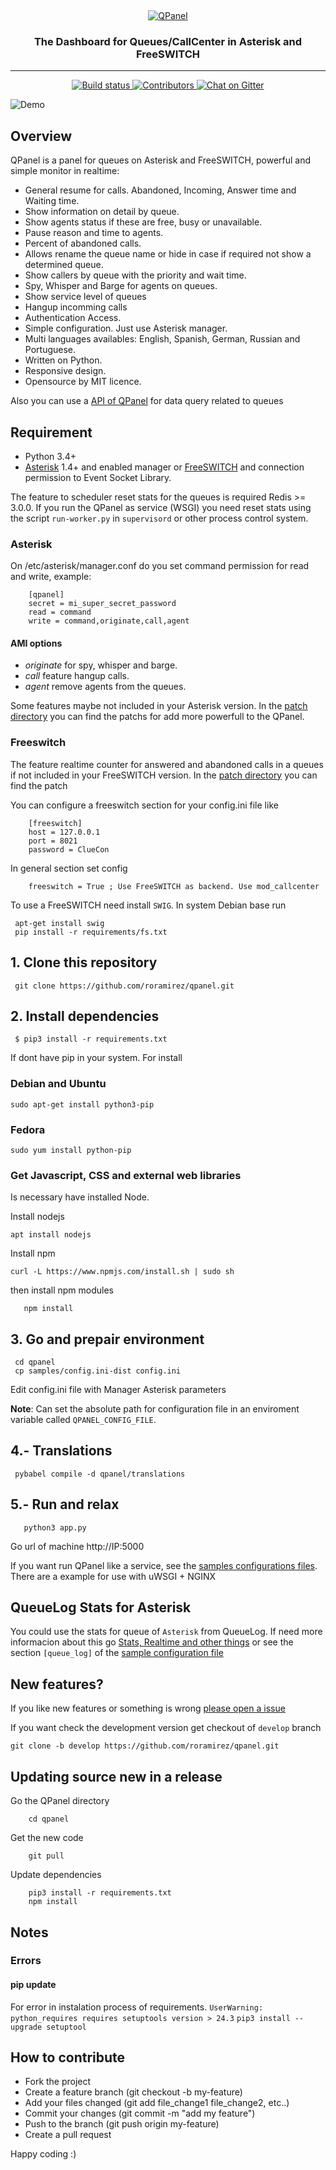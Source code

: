 &nbsp;
<p align="center">
  <a href="https://ghost.org">
    <img src="https://raw.githubusercontent.com/roramirez/qpanel/master/qpanel/themes/qpanel/static/img/logo_header.png" alt="QPanel" />
  </a>
</p>
<h3 align="center">The Dashboard for Queues/CallCenter in Asterisk and FreeSWITCH</h3>
<hr />
<p align="center">
    <a href="https://travis-ci.org/roramirez/qpanel">
        <img src="https://travis-ci.org/roramirez/qpanel.svg?branch=master" alt="Build status" />
    </a>
    <a href="https://github.com/roramirez/qpanel/contributors/">
        <img src="https://img.shields.io/github/contributors/roramirez/qpanel.svg" alt="Contributors" />
    </a>
    <a href="https://gitter.im/qpanel/Lobby">
        <img src="https://badges.gitter.im/qpanel/Lobby.svg" alt="Chat on Gitter" />
    </a>
</p>


![Demo](samples/animation.gif)

## Overview

QPanel is a panel for queues on Asterisk and FreeSWITCH, powerful and simple monitor in realtime:

* General resume for calls. Abandoned, Incoming, Answer time and Waiting time.
* Show information on detail by queue.
* Show agents status if these are free, busy or unavailable.
* Pause reason and time to agents.
* Percent of abandoned calls.
* Allows rename the queue name or hide in case if required not show a determined queue.
* Show callers by queue with the priority and wait time.
* Spy, Whisper and Barge for agents on queues.
* Show service level of queues
* Hangup incomming calls
* Authentication Access.
* Simple configuration. Just use Asterisk manager.
* Multi languages availables: English, Spanish, German, Russian and Portuguese.
* Written on Python.
* Responsive design.
* Opensource by MIT licence.


Also you can use a [API of QPanel](doc/api.md) for data query related to queues



## Requirement
 * Python 3.4+
 * [Asterisk](http://www.asterisk.org) 1.4+ and enabled manager or [FreeSWITCH](http://www.freeswitch.org) and connection permission to Event Socket Library.

  The feature to scheduler reset stats for the queues is required Redis >= 3.0.0. 
  If you run the QPanel as service (WSGI) you need reset stats using the script `run-worker.py` in `supervisord` or other process control system.


### Asterisk
On /etc/asterisk/manager.conf do you set command permission for read and write, example:

```
    [qpanel]
    secret = mi_super_secret_password
    read = command
    write = command,originate,call,agent
```

#### AMI options
  * _originate_ for spy, whisper and barge.
  * _call_ feature hangup calls.
  * _agent_ remove agents from the queues.


Some features maybe not included in your Asterisk version. In the [patch
directory](patches) you can find the patchs for add more powerfull to the QPanel.


### Freeswitch

The feature realtime counter for answered and abandoned calls in a  queues if not included in your FreeSWITCH version. In the [patch
directory](patches/freeswitch) you can find the patch


You can configure a freeswitch section for your config.ini file like

```
    [freeswitch]
    host = 127.0.0.1
    port = 8021
    password = ClueCon
```

In general section set config

```
    freeswitch = True ; Use FreeSWITCH as backend. Use mod_callcenter
```

To use a FreeSWITCH need install `SWIG`. In system Debian base run


```
 apt-get install swig
 pip install -r requirements/fs.txt
```


## 1. Clone this repository
```
 git clone https://github.com/roramirez/qpanel.git
```

## 2. Install dependencies

```
 $ pip3 install -r requirements.txt
```
If dont have pip in your system. For install

### Debian and Ubuntu
 ```
 sudo apt-get install python3-pip
 ```

### Fedora
 ```
 sudo yum install python-pip
 ```

### Get Javascript, CSS and external web libraries
Is necessary have installed Node.

Install nodejs
```
apt install nodejs
```
Install npm
```
curl -L https://www.npmjs.com/install.sh | sudo sh
```
then install npm modules 
 ```
    npm install
 ```

##  3. Go and prepair environment
 ```
  cd qpanel
  cp samples/config.ini-dist config.ini
 ```
  Edit config.ini file with Manager Asterisk parameters

  **Note**: Can set the absolute path for configuration file in an enviroment variable called `QPANEL_CONFIG_FILE`.

## 4.- Translations
 ```
  pybabel compile -d qpanel/translations
 ```


## 5.- Run and relax
 ```
    python3 app.py
 ```

Go url of machine http://IP:5000

If you want run QPanel like a service, see the [samples configurations
files](samples/configs).  There are a example for use with uWSGI + NGINX

## QueueLog Stats for Asterisk
You could use the stats for queue of `Asterisk` from QueueLog. If need more informacion about this go [Stats, Realtime and other things](doc/StatsConfig.md)
or see the section `[queue_log]` of the [sample configuration file](samples/samples/config.ini-dist)


## New features?
If you like new features or something is wrong [please open a issue](https://github.com/roramirez/qpanel/issues/new)

If you want check the development version get checkout of `develop` branch

 ```
 git clone -b develop https://github.com/roramirez/qpanel.git
 ```


## Updating source new in a release

Go the QPanel directory
```
    cd qpanel
```


Get the new code

```
    git pull
```

Update dependencies

```
    pip3 install -r requirements.txt
    npm install
```


## Notes

### Errors

#### pip update

For error in instalation process of requirements. `UserWarning: python_requires requires setuptools version > 24.3`
 `pip3 install --upgrade setuptool`




## How to contribute

 * Fork the project
 * Create a feature branch (git checkout -b my-feature)
 * Add your files changed (git add file_change1 file_change2, etc..)
 * Commit your changes (git commit -m "add my feature")
 * Push to the branch (git push origin my-feature)
 * Create a pull request

Happy coding :)
